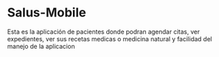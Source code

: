 # Salus-Mobile
Esta es la aplicación de pacientes donde podran agendar citas, ver expedientes, ver sus recetas medicas o medicina natural y facilidad del manejo de la aplicacion
